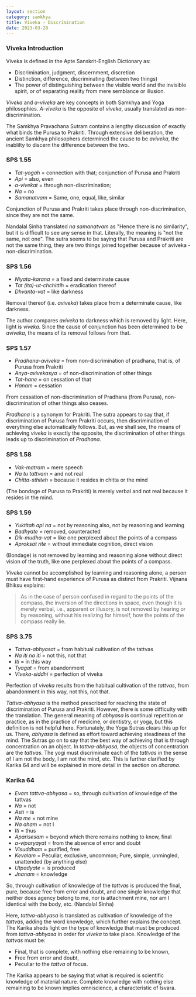 ```yaml
---
layout: section
category: samkhya
title: Viveka - Discrimination
date: 2023-03-28
---
```

### Viveka Introduction

Viveka is defined in the Apte Sanskrit-English Dictionary as:
- Discrimination, judgment, discernment, discretion
- Distinction, difference, discriminating (between two things)
- The power of distinguishing between the visible world and the invisible spirit, or of separating reality from mere semblance or illusion. 

*Viveka* and *a-viveka* are key concepts in both Samkhya and Yoga philosophies. *A-viveka* is the opposite of *viveka*, usually translated as non-discrimination. 

The Samkhya Pravachana Sutram contains a lengthy discussion of exactly what binds the Purusa to Prakriti. Through extensive deliberation, the ancient Samkhya philosophers determined the cause to be *aviveka*, the inablilty to discern the difference between the two.

### SPS 1.55 
- *Tat-yogah* = connection with that; conjunction of Purusa and Prakriti
- *Api* = also, even
- *a-vivekat* = through non-discrimination;
- *Na* = no
- *Samanatvam* = Same, one, equal, like, similar

Conjunction of Purusa and Prakriti takes place through non-discrimination, since they are not the same.

Nandalal Sinha translated *na samanatvam* as "Hence there is no similarity", but it is difficult to see any sense in that. Literally, the meaning is "not the same, not one". The sutra seems to be saying that Purusa and Prakriti are not the same thing, they are two things joined together because of aviveka - non-discrimination.

### SPS 1.56
- *Niyata-karana* = a fixed and determinate cause
- *Tat (ita)-ut-chchittih* = eradication thereof
- *Dhvanta-vat* = like darkness

Removal thereof (i.e. *aviveka*) takes place from a determinate cause, like darkness.

The author compares *aviveka* to darkness which is removed by light. Here, light is *viveka*. Since the cause of conjunction has been determined to be *aviveka*, the means of its removal follows from that.

### SPS 1.57
- *Pradhana-aviveka* = from non-discrimination of pradhana, that is, of Purusa from Prakriti
- *Anya-avivekasya* = of non-discrimination of other things
- *Tat-hane* = on cessation of that
- *Hanam* = cessation

From cessation of non-discrimination of Pradhana (from Purusa), non-discrimination of other things also ceases.

*Pradhana* is a synonym for Prakriti. The sutra appears to say that, if discrimination of Purusa from Prakriti occurs, then discrimination of everything else automatically follows. But, as we shall see, the means of achieving *viveka* is exactly the opposite, the discrimination of other things leads up to discrimination of *Pradhana*.

### SPS 1.58
- *Vak-matram* = mere speech
- *Na tu tattvam* = and not real
- *Chitta-sthiteh* = because it resides in chitta or the mind

(The bondage of Purusa to Prakriti) is merely verbal and not real because it resides in the mind.

### SPS 1.59
- *Yuktitah api na* = not by reasoning also, not by reasoning and learning
- *Badhyate* = removed, counteracted
- *Dik-mudha-vat* = like one perplexed about the points of a compass
- *Aproksat rite* = without immediate cognition, direct vision

(Bondage) is not removed by learning and reasoning alone without direct vision of the truth, like one perplexed about the points of a compass.

*Viveka* cannot be accomplished by learning and reasoning alone, a person must have first-hand experience of Purusa as distinct from Prakriti.  Vijnana Bhiksu explains:

>As in the case of person confused in regard to the points of the compass, the inversion of the directions in space, even though it is merely verbal, i.e., apparent or illusory, is not removed by hearing or by reasoning, without his realizing for himself, how the points of the compass really lie.
	
### SPS 3.75
- *Tattva-abhyasat* = from habitual cultivation of the tattvas
- *Na iti na iti* = not this, not that
- *Iti* = in this way
- *Tyagat* = from abandonment
- *Viveka-siddhi* = perfection of viveka

Perfection of *viveka* results from the habitual cultivation of the *tattvas*, from abandonment in this way, not this, not that.

*Tattva-abhyasa* is the method prescribed for reaching the state of discrimination of Purusa and Prakriti. However, there is some difficulty with the translation. The general meaning of *abhyasa* is continual repetition or practice, as in the practice of medicine, or dentistry, or yoga, but this definition is not helpful here. Fortunately, the Yoga Sutras clears this up for us. There, *abhyasa* is defined as effort toward achieving steadiness of the mind. The Sutras go on to say that the best way of achieving that is through concentration on an object. In *tattva-abhyasa*, the objects of concentration are the *tattvas*. The yogi must discriminate each of the *tattvas* in the sense of I am not the body, I am not the mind, etc. This is further clarified by Karika 64 and will be explained in more detail in the section on *dharana*.

### Karika 64
- *Evam tattva-abhyasa* = so, through cultivation of knowledge of the tattvas
- *Na* = not
- *Asti* = is
- *Na me* = not mine
- *Na aham* =  not I
- *Iti* = thus
- *Aparisesam* = beyond which there remains nothing to know, final
- *a-viparyayat* = from the absence of error and doubt
- *Visuddham* = purified, free
- *Kevalam* = Peculiar, exclusive, uncommon; Pure, simple, unmingled, unattended (by anything else)
- *Utpadyate* = is produced
- *Jnanam* = knowledge

So, through cultivation of knowledge of the *tattvas* is produced the final, pure, because free from error and doubt, and one single knowledge that neither does agency belong to me, nor is attachment mine, nor am I identical with the body, etc. (Nandalal Sinha)

Here, *tattva-abhyasa* is translated as cultivation of knowledge of the *tattvas*, adding the word knowledge, which further explains the concept. The Karika sheds light on the type of knowledge that must be produced from *tattva-abhyasa* in order for *viveka* to take place. Knowledge of the *tattvas* must be:
- Final, that is complete, with nothing else remaining to be known,
- Free from error and doubt,
- Peculiar to the *tattva* of focus.

The Karika appears to be saying that what is required is scientific knowledge of material nature. Complete knowledge with nothing else remaining to be known implies omniscience, a characteristic of Isvara.
